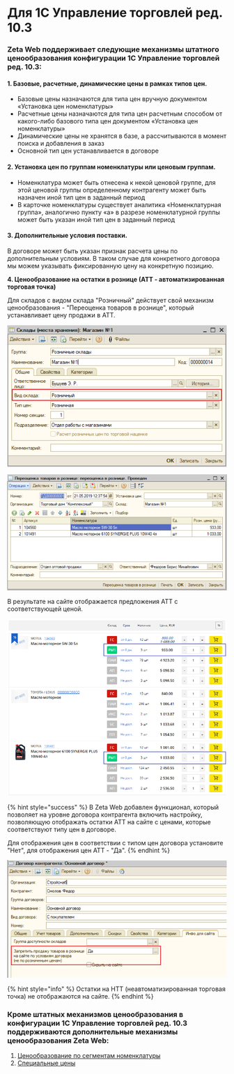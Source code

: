 # Для 1С Управление торговлей ред. 10.3

### Zeta Web поддерживает следующие механизмы штатного ценообразования конфигурации 1С Управление торговлей ред. 10.3:

#### 1. Базовые, расчетные, динамические цены в рамках типов цен.

* Базовые цены назначаются для типа цен вручную документом «Установка цен номенклатуры»
* Расчетные цены назначаются для типа цен расчетным способом от какого-либо базового типа цен документом «Установка цен номенклатуры»
* Динамические цены не хранятся в базе, а рассчитываются в момент поиска и добавления в заказ
* Основной тип цен устанавливается в договоре

#### 2. Установка цен по группам номенклатуры или ценовым группам.

* Номенклатура может быть отнесена к некой ценовой группе, для этой ценовой группы определенному контрагенту может быть назначен иной тип цен в заданный период
* В карточке номенклатуры существует аналитика «Номенклатурная группа», аналогично пункту «а» в разрезе номенклатурной группы может быть указан иной тип цен в заданный период

#### 3. Дополнительные условия поставки.

В договоре может быть указан признак расчета цены по дополнительным условиям. В таком случае для конкретного договора мы можем указывать фиксированную цену на конкретную позицию.

**4. Ценообразование на остатки в рознице \(АТТ - автоматизированная торговая точка\)**

Для складов с видом склада "Розничный" действует свой механизм ценообразования - "Переоценка товаров в рознице", который устанавливает цену продажи в АТТ.

![](../../.gitbook/assets/image%20%2888%29.png)

![](../../.gitbook/assets/image%20%28126%29.png)

В результате на сайте отображается предложения АТТ с соответствующей ценой.

![](../../.gitbook/assets/image%20%28356%29.png)

{% hint style="success" %}
В Zeta Web добавлен функционал, который позволяет на уровне договора контрагента включить настройку, позволяющую отображать остатки АТТ на сайте с ценами, которые соответствуют типу цен в договоре.

Для отображения цен в соответствии с типом цен договора установите "Нет", для отображения цен АТТ - "Да".
{% endhint %}

![](../../.gitbook/assets/image%20%2873%29.png)

{% hint style="info" %}
Остатки на НТТ \(неавтоматизированная торговая точка\) не отображаются на сайте.
{% endhint %}

### Кроме штатных механизмов ценообразования в конфигурации 1С Управление торговлей ред. 10.3 поддерживаются дополнительные механизмы ценообразования Zeta Web:

1. [Ценообразование по сегментам номенклатуры](cenoobrazovanie-po-segmentam-nomenklatury.md)
2. [Специальные цены](specialnye-ceny.md)

